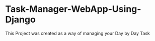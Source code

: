 # Task-Manager-WebApp-Using-Django
This Project was created as a way of managing your Day by Day Task
